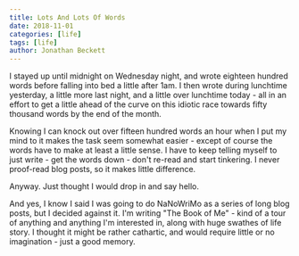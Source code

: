 ```yaml
---
title: Lots And Lots Of Words
date: 2018-11-01
categories: [life]
tags: [life]
author: Jonathan Beckett
---
```


I stayed up until midnight on Wednesday night, and wrote eighteen hundred words before falling into bed a little after 1am. I then wrote during lunchtime yesterday, a little more last night, and a little over lunchtime today - all in an effort to get a little ahead of the curve on this idiotic race towards fifty thousand words by the end of the month.

Knowing I can knock out over fifteen hundred words an hour when I put my mind to it makes the task seem somewhat easier - except of course the words have to make at least a little sense. I have to keep telling myself to just write - get the words down - don't re-read and start tinkering. I never proof-read blog posts, so it makes little difference.

Anyway. Just thought I would drop in and say hello.

And yes, I know I said I was going to do NaNoWriMo as a series of long blog posts, but I decided against it. I'm writing "The Book of Me" - kind of a tour of anything and anything I'm interested in, along with huge swathes of life story. I thought it might be rather cathartic, and would require little or no imagination - just a good memory.